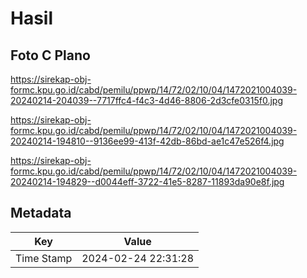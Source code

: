 # Hasil

## Foto C Plano

https://sirekap-obj-formc.kpu.go.id/cabd/pemilu/ppwp/14/72/02/10/04/1472021004039-20240214-204039--7717ffc4-f4c3-4d46-8806-2d3cfe0315f0.jpg

https://sirekap-obj-formc.kpu.go.id/cabd/pemilu/ppwp/14/72/02/10/04/1472021004039-20240214-194810--9136ee99-413f-42db-86bd-ae1c47e526f4.jpg

https://sirekap-obj-formc.kpu.go.id/cabd/pemilu/ppwp/14/72/02/10/04/1472021004039-20240214-194829--d0044eff-3722-41e5-8287-11893da90e8f.jpg


## Metadata

| Key        | Value               |
| ---------- | ------------------- |
| Time Stamp | 2024-02-24 22:31:28 |



